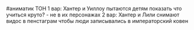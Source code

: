 #аниматик
TOH
1 вар: Хантер и Уиллоу пытаются детям показать что учиться круто? - не в их персонажах
2 вар: Хантер и Лили снимают видос в пенстаграм чтобы люди записывались в императорский ковен